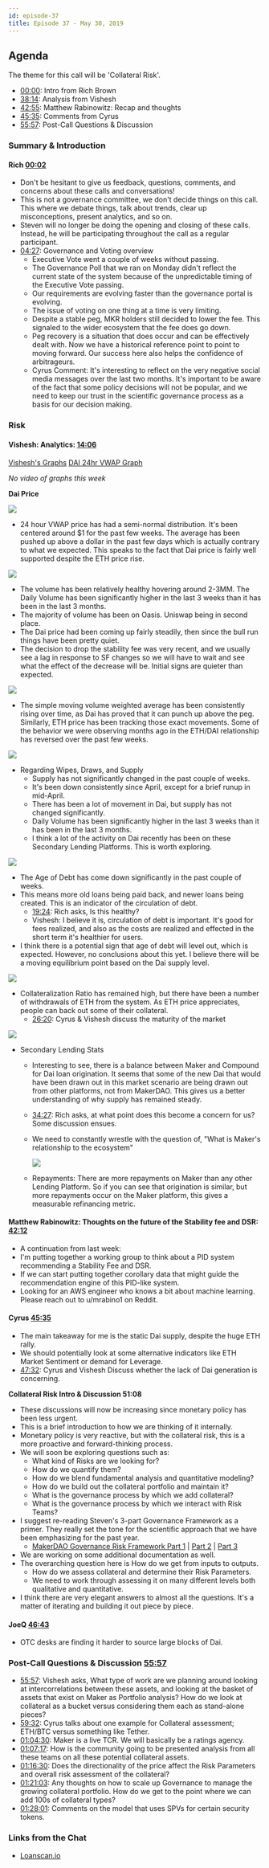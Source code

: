 ```yaml
---
id: episode-37
title: Episode 37 - May 30, 2019
---
```


## Agenda

The theme for this call will be 'Collateral Risk'.

- [00:00](https://youtu.be/EmIaugA2fis?t=2): Intro from Rich Brown
- [38:14](https://youtu.be/EmIaugA2fis?t=847): Analysis from Vishesh
- [42:55](https://youtu.be/EmIaugA2fis?t=2532): Matthew Rabinowitz: Recap and thoughts
- [45:35](https://youtu.be/EmIaugA2fis?t=2732): Comments from Cyrus
- [55:57](https://youtu.be/EmIaugA2fis?t=3359): Post-Call Questions & Discussion

### Summary & Introduction

#### Rich [00:02](https://youtu.be/EmIaugA2fis?t=2)

- Don't be hesitant to give us feedback, questions, comments, and concerns about these calls and conversations!
- This is not a governance committee, we don't decide things on this call. This where we debate things, talk about trends, clear up misconceptions, present analytics, and so on.
- Steven will no longer be doing the opening and closing of these calls. Instead, he will be participating throughout the call as a regular participant.
- [04:27](https://youtu.be/EmIaugA2fis?t=267): Governance and Voting overview
  - Executive Vote went a couple of weeks without passing.
  - The Governance Poll that we ran on Monday didn't reflect the current state of the system because of the unpredictable timing of the Executive Vote passing.
  - Our requirements are evolving faster than the governance portal is evolving.
  - The issue of voting on one thing at a time is very limiting.
  - Despite a stable peg, MKR holders still decided to lower the fee. This signaled to the wider ecosystem that the fee does go down.
  - Peg recovery is a situation that does occur and can be effectively dealt with. Now we have a historical reference point to point to moving forward. Our success here also helps the confidence of arbitrageurs.
  - Cyrus Comment: It's interesting to reflect on the very negative social media messages over the last two months. It's important to be aware of the fact that some policy decisions will not be popular, and we need to keep our trust in the scientific governance process as a basis for our decision making.

### Risk

#### Vishesh: Analytics: [14:06](https://youtu.be/EmIaugA2fis?t=847)

[Vishesh's Graphs](http://makerdao.descipher.io/) [DAI 24hr VWAP Graph](http://dai.descipher.io/)

_No video of graphs this week_

**Dai Price**

![](https://i.imgur.com/chmJN7J.jpg)

- 24 hour VWAP price has had a semi-normal distribution. It's been centered around \$1 for the past few weeks. The average has been pushed up above a dollar in the past few days which is actually contrary to what we expected. This speaks to the fact that Dai price is fairly well supported despite the ETH price rise.

![](https://i.imgur.com/T0r0zK1.jpg)

- The volume has been relatively healthy hovering around 2-3MM. The Daily Volume has been significantly higher in the last 3 weeks than it has been in the last 3 months.
- The majority of volume has been on Oasis. Uniswap being in second place.
- The Dai price had been coming up fairly steadily, then since the bull run things have been pretty quiet.
- The decision to drop the stability fee was very recent, and we usually see a lag in response to SF changes so we will have to wait and see what the effect of the decrease will be. Initial signs are quieter than expected.

![](https://i.imgur.com/lkXsXhu.jpg)

- The simple moving volume weighted average has been consistently rising over time, as Dai has proved that it can punch up above the peg. Similarly, ETH price has been tracking those exact movements. Some of the behavior we were observing months ago in the ETH/DAI relationship has reversed over the past few weeks.

![](https://i.imgur.com/pcCGTgh.jpg)

- Regarding Wipes, Draws, and Supply
  - Supply has not significantly changed in the past couple of weeks.
  - It's been down consistently since April, except for a brief runup in mid-April.
  - There has been a lot of movement in Dai, but supply has not changed significantly.
  - Daily Volume has been significantly higher in the last 3 weeks than it has been in the last 3 months.
  - I think a lot of the activity on Dai recently has been on these Secondary Lending Platforms. This is worth exploring.

![](https://i.imgur.com/w3EZuG4.jpg)

- The Age of Debt has come down significantly in the past couple of weeks.
- This means more old loans being paid back, and newer loans being created. This is an indicator of the circulation of debt.
  - [19:24](https://youtu.be/EmIaugA2fis?t=1167): Rich asks, Is this healthy?
  - Vishesh: I believe it is, circulation of debt is important. It's good for fees realized, and also as the costs are realized and effected in the short term it's healthier for users.
- I think there is a potential sign that age of debt will level out, which is expected. However, no conclusions about this yet. I believe there will be a moving equilibrium point based on the Dai supply level.

![](https://i.imgur.com/GLaYbbv.jpg)

- Collateralization Ratio has remained high, but there have been a number of withdrawals of ETH from the system. As ETH price appreciates, people can back out some of their collateral.
  - [26:20](https://youtu.be/EmIaugA2fis?t=1580): Cyrus & Vishesh discuss the maturity of the market

![](https://i.imgur.com/sLtKNgQ.jpg)

- Secondary Lending Stats

  - Interesting to see, there is a balance between Maker and Compound for Dai loan origination. It seems that some of the new Dai that would have been drawn out in this market scenario are being drawn out from other platforms, not from MakerDAO. This gives us a better understanding of why supply has remained steady.
  - [34:27](https://youtu.be/EmIaugA2fis?t=2073): Rich asks, at what point does this become a concern for us? Some discussion ensues.
  - We need to constantly wrestle with the question of, "What is Maker's relationship to the ecosystem"

    ![](https://i.imgur.com/c500tNa.jpg)

  - Repayments: There are more repayments on Maker than any other Lending Platform. So if you can see that origination is similar, but more repayments occur on the Maker platform, this gives a measurable refinancing metric.

#### Matthew Rabinowitz: Thoughts on the future of the Stability fee and DSR: [42:12](https://youtu.be/EmIaugA2fis?t=2532)

- A continuation from last week:
- I'm putting together a working group to think about a PID system recommending a Stability Fee and DSR.
- If we can start putting together corollary data that might guide the recommendation engine of this PID-like system.
- Looking for an AWS engineer who knows a bit about machine learning. Please reach out to u/mrabino1 on Reddit.

#### Cyrus [45:35](https://youtu.be/EmIaugA2fis?t=2732)

- The main takeaway for me is the static Dai supply, despite the huge ETH rally.
- We should potentially look at some alternative indicators like ETH Market Sentiment or demand for Leverage.
- [47:32](https://youtu.be/EmIaugA2fis?t=2857): Cyrus and Vishesh Discuss whether the lack of Dai generation is concerning.

**Collateral Risk Intro & Discussion 51:08**

- These discussions will now be increasing since monetary policy has been less urgent.
- This is a brief introduction to how we are thinking of it internally.
- Monetary policy is very reactive, but with the collateral risk, this is a more proactive and forward-thinking process.
- We will soon be exploring questions such as:
  - What kind of Risks are we looking for?
  - How do we quantify them?
  - How do we blend fundamental analysis and quantitative modeling?
  - How do we build out the collateral portfolio and maintain it?
  - What is the governance process by which we add collateral?
  - What is the governance process by which we interact with Risk Teams?
- I suggest re-reading Steven's 3-part Governance Framework as a primer. They really set the tone for the scientific approach that we have been emphasizing for the past year.
  - [MakerDAO Governance Risk Framework Part 1](https://medium.com/makerdao/makerdao-governance-risk-framework-38625f514101) \| [Part 2](https://medium.com/makerdao/makerdao-governance-risk-framework-fc8939f3d4ehttps://chat.makerdao.com/direct/cyrus?msg=YdFpJa2uz8MoJu5oP9) \| [Part 3](https://medium.com/makerdao/makerdao-governance-risk-framework-part-3-7a4c620f4077)
- We are working on some additional documentation as well.
- The overarching question here is How do we get from inputs to outputs.
  - How do we assess collateral and determine their Risk Parameters.
  - We need to work through assessing it on many different levels both qualitative and quantitative.
- I think there are very elegant answers to almost all the questions. It's a matter of iterating and building it out piece by piece.

#### JoeQ [46:43](https://youtu.be/EmIaugA2fis?t=2803)

- OTC desks are finding it harder to source large blocks of Dai.

### Post-Call Questions & Discussion [55:57](https://youtu.be/EmIaugA2fis?t=3359)

- [55:57](https://youtu.be/EmIaugA2fis?t=3359): Vishesh asks, What type of work are we planning around looking at intercorrelations between these assets, and looking at the basket of assets that exist on Maker as Portfolio analysis? How do we look at collateral as a bucket versus considering them each as stand-alone pieces?
- [59:32](https://youtu.be/EmIaugA2fis?t=3572): Cyrus talks about one example for Collateral assessment; ETH/BTC versus something like Tether.
- [01:04:30](https://youtu.be/EmIaugA2fis?t=3870): Maker is a live TCR. We will basically be a ratings agency.
- [01:07:17](https://youtu.be/EmIaugA2fis?t=4061): How is the community going to be presented analysis from all these teams on all these potential collateral assets.
- [01:16:30](https://youtu.be/EmIaugA2fis?t=4590): Does the directionality of the price affect the Risk Parameters and overall risk assessment of the collateral?
- [01:21:03](https://youtu.be/EmIaugA2fis?t=4863): Any thoughts on how to scale up Governance to manage the growing collateral portfolio. How do we get to the point where we can add 100s of collateral types?
- [01:28:01](https://youtu.be/EmIaugA2fis?t=5281): Comments on the model that uses SPVs for certain security tokens.

### Links from the Chat

- [Loanscan.io](https://loanscan.io/)
